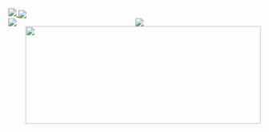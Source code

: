 <a href="https://hits.seeyoufarm.com">
  <img  src="https://hits.seeyoufarm.com/api/count/incr/badge.svg?url=https%3A%2F%2Fgithub.com%2Ftjdwp0211&count_bg=%2335A1FD&title_bg=%2335A1FD&icon=react.svg&icon_color=%23FFFFFF&title=Hi%21&edge_flat=false"/>
</a>
<a href="https://velog.io/@sung-je-kim">
  <img align="center" src="https://velog-readme-stats.vercel.app/api/badge?name=sung-je-kim" />
</a>

<div align="center">
  <img src="https://github-profile-trophy.vercel.app/?username=tjdwp0211"/>
  <a href="https://github.com/anuraghazra/github-readme-stats">
    <img align="left" src="https://github-readme-stats.vercel.app/api?username=tjdwp0211" />
  </a>
  <br />
  <a href="https://opgc.me/#/users/tjdwp0211" target="_blank">
    <img width="470px" height="195px" align="right" src="https://api.opgc.me/githubs/users/tjdwp0211/tag/?theme=basic" />
  </a>
</div>
